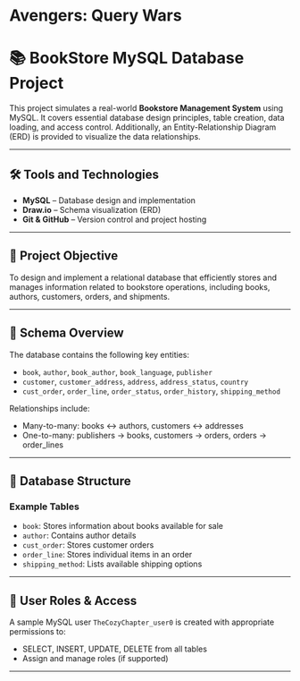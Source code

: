 # Avengers: Query Wars

# 📚 BookStore MySQL Database Project

This project simulates a real-world **Bookstore Management System** using MySQL. It covers essential database design principles, table creation, data loading, and access control. Additionally, an Entity-Relationship Diagram (ERD) is provided to visualize the data relationships.

---

## 🛠 Tools and Technologies

- **MySQL** – Database design and implementation  
- **Draw.io** – Schema visualization (ERD)  
- **Git & GitHub** – Version control and project hosting  

---

## 🎯 Project Objective

To design and implement a relational database that efficiently stores and manages information related to bookstore operations, including books, authors, customers, orders, and shipments.

---

## 🧩 Schema Overview

The database contains the following key entities:

- `book`, `author`, `book_author`, `book_language`, `publisher`
- `customer`, `customer_address`, `address`, `address_status`, `country`
- `cust_order`, `order_line`, `order_status`, `order_history`, `shipping_method`

Relationships include:
- Many-to-many: books ↔ authors, customers ↔ addresses
- One-to-many: publishers → books, customers → orders, orders → order_lines

---

## 🧱 Database Structure

### Example Tables
- `book`: Stores information about books available for sale
- `author`: Contains author details
- `cust_order`: Stores customer orders
- `order_line`: Stores individual items in an order
- `shipping_method`: Lists available shipping options

---

## 👥 User Roles & Access

A sample MySQL user `TheCozyChapter_user0` is created with appropriate permissions to:
- SELECT, INSERT, UPDATE, DELETE from all tables  
- Assign and manage roles (if supported)

---

